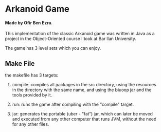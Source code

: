 # Arkanoid Game  
#### Made by Ofir Ben Ezra.

This implementation of the classic Arkanoid game was written in Java as a project in
the Object-Oriented course I took at Bar Ilan University. 

The game has 3 level sets which you can enjoy.

## Make File
the makefile has 3 targets:

1. compile: compiles all packages in the src directory, using the resources in the directory with
the same name, and using the biuoop jar and the tools provided by it.

2. run: runs the game after compiling with the "compile" target.

3. jar: generates the portable (uber - "fat") jar, which can later be moved and executed from any
other computer that runs JVM, without the need for any other files.
